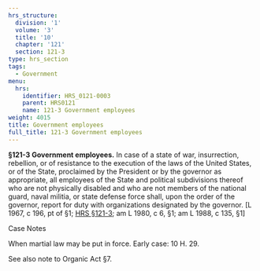 ```yaml
---
hrs_structure:
  division: '1'
  volume: '3'
  title: '10'
  chapter: '121'
  section: 121-3
type: hrs_section
tags:
  - Government
menu:
  hrs:
    identifier: HRS_0121-0003
    parent: HRS0121
    name: 121-3 Government employees
weight: 4015
title: Government employees
full_title: 121-3 Government employees
---
```

**§121-3 Government employees.** In case of a state of war, insurrection, rebellion, or of resistance to the execution of the laws of the United States, or of the State, proclaimed by the President or by the governor as appropriate, all employees of the State and political subdivisions thereof who are not physically disabled and who are not members of the national guard, naval militia, or state defense force shall, upon the order of the governor, report for duty with organizations designated by the governor. [L 1967, c 196, pt of §1; [HRS §121-3](/title-10/chapter-121/section-121-3/); am L 1980, c 6, §1; am L 1988, c 135, §1]

Case Notes

When martial law may be put in force. Early case: 10 H. 29.

See also note to Organic Act §7.